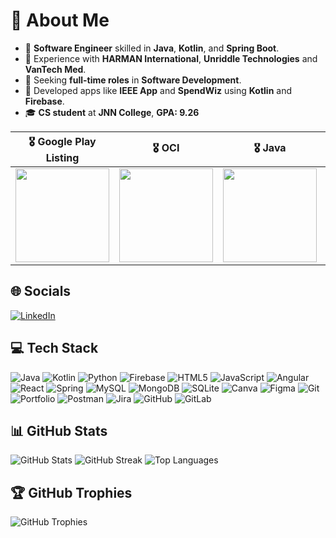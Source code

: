 # 💫 About Me

- 🚀 **Software Engineer** skilled in **Java**, **Kotlin**, and **Spring Boot**.
- 💼 Experience with **HARMAN International**, **Unriddle Technologies** and **VanTech Med**.
- 🎯 Seeking  **full-time roles** in **Software Development**.
- 📱 Developed apps like **IEEE App** and **SpendWiz** using **Kotlin** and **Firebase**.
- 🎓 **CS student** at **JNN College**, **GPA: 9.26**
  
| 🎖 Google Play Listing  | 🎖 OCI | 🎖 Java |🎖 SQL |
|--------------------------------|--------------------|--------------------|--------------------|
| <img src="https://github.com/user-attachments/assets/c44cea00-b49b-4623-9bdd-49144f30b0b3" width="150"> |  <img src= "https://github.com/user-attachments/assets/941add38-9878-47d3-b1dc-c67ecdfa5504 " width="150"> | <img src="https://github.com/user-attachments/assets/99d8aadc-ad37-43c7-aa6f-3a7b14d1c0ab" width="150"> | <img src="https://github.com/user-attachments/assets/d089d204-b82e-4782-9635-a947dbc3e97d" width="150"> 


## 🌐 Socials
[![LinkedIn](https://img.shields.io/badge/LinkedIn-%230077B5.svg?logo=linkedin&logoColor=white)](https://linkedin.com/in/abhishek-k-s-039689276/)

## 💻 Tech Stack
![Java](https://img.shields.io/badge/java-%23ED8B00.svg?style=for-the-badge&logo=openjdk&logoColor=white) 
![Kotlin](https://img.shields.io/badge/kotlin-%237F52FF.svg?style=for-the-badge&logo=kotlin&logoColor=white) 
![Python](https://img.shields.io/badge/python-3670A0?style=for-the-badge&logo=python&logoColor=ffdd54) 
![Firebase](https://img.shields.io/badge/firebase-%23039BE5.svg?style=for-the-badge&logo=firebase) 
![HTML5](https://img.shields.io/badge/html5-%23E34F26.svg?style=for-the-badge&logo=html5&logoColor=white)
![JavaScript](https://img.shields.io/badge/javascript-%23323330.svg?style=for-the-badge&logo=javascript&logoColor=%23F7DF1E) 
![Angular](https://img.shields.io/badge/angular-%23DD0031.svg?style=for-the-badge&logo=angular&logoColor=white) 
![React](https://img.shields.io/badge/react-%2320232a.svg?style=for-the-badge&logo=react&logoColor=%2361DAFB) 
![Spring](https://img.shields.io/badge/spring-%236DB33F.svg?style=for-the-badge&logo=spring&logoColor=white) 
![MySQL](https://img.shields.io/badge/mysql-4479A1.svg?style=for-the-badge&logo=mysql&logoColor=white) 
![MongoDB](https://img.shields.io/badge/MongoDB-%234ea94b.svg?style=for-the-badge&logo=mongodb&logoColor=white) 
![SQLite](https://img.shields.io/badge/sqlite-%2307405e.svg?style=for-the-badge&logo=sqlite&logoColor=white) 
![Canva](https://img.shields.io/badge/Canva-%2300C4CC.svg?style=for-the-badge&logo=Canva&logoColor=white) 
![Figma](https://img.shields.io/badge/figma-%23F24E1E.svg?style=for-the-badge&logo=figma&logoColor=white) 
![Git](https://img.shields.io/badge/git-%23F05033.svg?style=for-the-badge&logo=git&logoColor=white) 
![Portfolio](https://img.shields.io/badge/Portfolio-%23000000.svg?style=for-the-badge&logo=firefox&logoColor=#FF7139) 
![Postman](https://img.shields.io/badge/Postman-FF6C37?style=for-the-badge&logo=postman&logoColor=white) 
![Jira](https://img.shields.io/badge/jira-%230A0FFF.svg?style=for-the-badge&logo=jira&logoColor=white) 
![GitHub](https://img.shields.io/badge/github-%23121011.svg?style=for-the-badge&logo=github&logoColor=white) 
![GitLab](https://img.shields.io/badge/gitlab-%23181717.svg?style=for-the-badge&logo=gitlab&logoColor=white)

## 📊 GitHub Stats
![GitHub Stats](https://github-readme-stats.vercel.app/api?username=21AbhishekKS&theme=dark&hide_border=false&include_all_commits=false&count_private=false)
![GitHub Streak](https://github-readme-streak-stats.herokuapp.com/?user=21AbhishekKS&theme=dark&hide_border=false)
![Top Languages](https://github-readme-stats.vercel.app/api/top-langs/?username=21AbhishekKS&theme=dark&hide_border=false&include_all_commits=false&count_private=false&layout=compact)

## 🏆 GitHub Trophies
![GitHub Trophies](https://github-profile-trophy.vercel.app/?username=21AbhishekKS&theme=radical&no-frame=false&no-bg=true&margin-w=4)



<!-- Proudly created with GPRM ( https://gprm.itsvg.in ) -->
